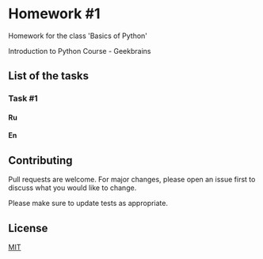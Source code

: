 # Homework #1

Homework for the class 'Basics of Python'

Introduction to Python Course - Geekbrains

## List of the tasks

### Task #1

#### Ru

#### En

## Contributing
Pull requests are welcome. For major changes, please open an issue first to discuss what you would like to change.

Please make sure to update tests as appropriate.

## License
[MIT](https://choosealicense.com/licenses/mit/)
